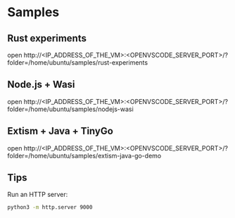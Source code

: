 # Samples

## Rust experiments

open http://<IP_ADDRESS_OF_THE_VM>:<OPENVSCODE_SERVER_PORT>/?folder=/home/ubuntu/samples/rust-experiments

## Node.js + Wasi

open http://<IP_ADDRESS_OF_THE_VM>:<OPENVSCODE_SERVER_PORT>/?folder=/home/ubuntu/samples/nodejs-wasi

## Extism + Java + TinyGo

open http://<IP_ADDRESS_OF_THE_VM>:<OPENVSCODE_SERVER_PORT>/?folder=/home/ubuntu/samples/extism-java-go-demo

## Tips

Run an HTTP server:

```bash
python3 -m http.server 9000
```
